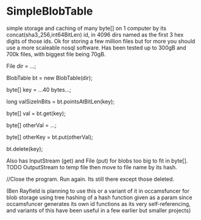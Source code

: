 # SimpleBlobTable
simple storage and caching of many byte[] on 1 computer by its concat(sha3_256,int64BitLen) id, in 4096 dirs named as the first 3 hex digits of those ids. Ok for storing a few million files but for more you should use a more scaleable nosql software. Has been tested up to 300gB and 700k files, with biggest file being 70gB.

File dir = ...;

BlobTable bt = new BlobTable(dir);

byte[] key = ...40 bytes...;

long valSizeInBits = bt.pointsAtBitLen(key);

byte[] val = bt.get(key);

byte[] otherVal = ...;

byte[] otherKey = bt.put(otherVal);

bt.delete(key);

Also has InputStream (get) and File (put) for blobs too big to fit in byte[]. TODO OutputStream to temp file then move to file name by its hash.

//Close the program. Run again. Its still there except those deleted.

(Ben Rayfield is planning to use this or a variant of it in occamsfuncer for blob storage using tree hashing of a hash function given as a param since occamsfuncer generates its own id functions as its very self-referencing, and variants of this have been useful in a few earlier but smaller projects)
